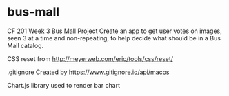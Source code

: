 # bus-mall
CF 201 Week 3 Bus Mall Project
Create an app to get user votes on images, seen 3 at a time and non-repeating, to help decide what should be in a Bus Mall catalog. 


CSS reset from http://meyerweb.com/eric/tools/css/reset/ 

.gitignore Created by https://www.gitignore.io/api/macos

Chart.js library used to render bar chart
